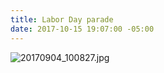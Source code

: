```yaml
---
title: Labor Day parade
date: 2017-10-15 19:07:00 -05:00
---
```


![20170904_100827.jpg](/uploads/20170904_100827.jpg)